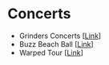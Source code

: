 # Concerts
* Grinders Concerts \[[Link](http://crossroadskc.com/)]
* Buzz Beach Ball \[[Link](http://beachballkc.com/)]
* Warped Tour \[[Link](https://vanswarpedtour.com/dates/bonner-springs/)]
